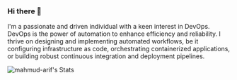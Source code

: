 ### Hi there 👋

I'm a passionate and driven individual with a keen interest in DevOps. DevOps is the power of automation to enhance efficiency and reliability. I thrive on designing and implementing automated workflows, be it configuring infrastructure as code, orchestrating containerized applications, or building robust continuous integration and deployment pipelines. 

![mahmud-arif's Stats](https://github-readme-stats.vercel.app/api?username=mahmud-arif&theme=vue-dark&show_icons=true&hide_border=true&count_private=true)

<!--
**mahmud-arif/mahmud-arif** is a ✨ _special_ ✨ repository because its `README.md` (this file) appears on your GitHub profile.

Here are some ideas to get you started:

- 🔭 I’m currently working on ...
- 🌱 I’m currently learning ...
- 👯 I’m looking to collaborate on ...
- 🤔 I’m looking for help with ...
- 💬 Ask me about ...
- 📫 How to reach me: ...
- 😄 Pronouns: ...
- ⚡ Fun fact: ...
-->
